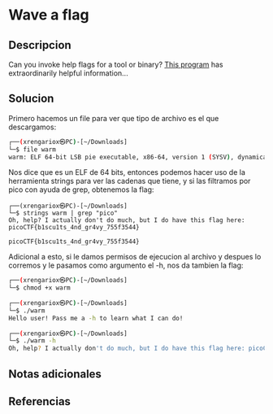 # Wave a flag

## Descripcion
Can you invoke help flags for a tool or binary? [This program](https://mercury.picoctf.net/static/a14be2648c73e3cda5fc8490a2f476af/warm) has extraordinarily helpful information...
## Solucion
Primero hacemos un file para ver que tipo de archivo es el que descargamos:
```bash
┌──(xrengariox㉿PC)-[~/Downloads]
└─$ file warm   
warm: ELF 64-bit LSB pie executable, x86-64, version 1 (SYSV), dynamically linked, interpreter /lib64/ld-linux-x86-64.so.2, for GNU/Linux 3.2.0, BuildID[sha1]=3181a501366281ab5eba1c41e54a1f40800e3966, with debug_info, not stripped

```
Nos dice que es un ELF de 64 bits, entonces podemos hacer uso de la herramienta strings para ver las cadenas que tiene, y si las filtramos por pico con ayuda de grep, obtenemos la flag:
```
┌──(xrengariox㉿PC)-[~/Downloads]
└─$ strings warm | grep "pico"
Oh, help? I actually don't do much, but I do have this flag here: picoCTF{b1scu1ts_4nd_gr4vy_755f3544}
```

```flag
picoCTF{b1scu1ts_4nd_gr4vy_755f3544}
```


Adicional a esto, si le damos permisos de ejecucion al archivo y despues lo corremos y le pasamos como argumento el -h, nos da tambien la flag:
```bash
┌──(xrengariox㉿PC)-[~/Downloads]
└─$ chmod +x warm
                                                                                                                                                 
┌──(xrengariox㉿PC)-[~/Downloads]
└─$ ./warm              
Hello user! Pass me a -h to learn what I can do!
                                                                                                                                                 
┌──(xrengariox㉿PC)-[~/Downloads]
└─$ ./warm -h
Oh, help? I actually don't do much, but I do have this flag here: picoCTF{b1scu1ts_4nd_gr4vy_755f3544}

```
## Notas adicionales

## Referencias
